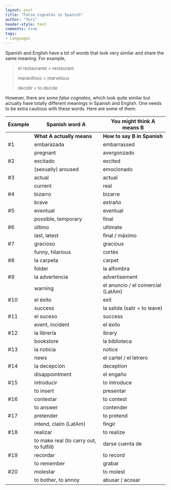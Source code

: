 ```yaml
---
layout: post
title: "False Cognates in Spanish"
author: "Tori"
header-style: text
comments: true
tags: 
- Languages
---
```


Spanish and English have a lot of words that look very similar and share the same meaning. For example,

> el restaurante = restaurant
>
> maravilloso = marvelous
>
> decidir = to decide

However, there are some *false cognates*, which look quite similar but actually have totally different meanings in Spanish and English. One needs to be extra cautious with these words. Here are some of them:

| Example | Spanish word A            | You might think A means B   |
| ------- | ------------------------- | --------------------------- |
|         | __What A actually means__ | __How to say B in Spanish__ |
| \#1     | embarazada                | embarrassed                 |
|         | pregnant                  | avergonzado                 |
| \#2 | excitado | excited |
| | (sexually) aroused | emocionado |
| \#3     | actual                    | actual                      |
|         | current                   | real                        |
| \#4 | bizarro | bizarre |
| | brave | extraño |
| \#5     | eventual                  | eventual                    |
|         | possible, temporary      | final                       |
| \#6   | último | ultimate |
|         | last, latest | final / máximo |
| \#7 | gracioso | gracious |
| | funny, hilarious | cortés |
| \#8     | la carpeta                | carpet                      |
|         | folder                    | la alfombra                 |
| \#9 | la advertencia | advertisement |
| | warning | el anuncio / el comercial (LatAm) |
| \#10 | el éxito | exit |
| | success | la salida (salir = to leave) |
| \#11 | el suceso | success |
| | event, incident | el éxito |
| \#12 | la librería | ibrary |
| | bookstore | la biblioteca |
| \#13 | la noticia | notice |
| | news | el cartel / el letrero |
| \#14 | la decepción | deception |
| | disappointment | el engaño |
| \#15     | introducir                | to introduce                |
|         | to insert                 | presentar                   |
| \#16 | contestar | to contest |
| | to answer | contender |
| \#17 | pretender | to pretend |
| | intend, claim (LatAm) | fingir |
| \#18 | realizar | to realize |
| | to make real (to carry out, to fulfill) | darse cuenta de |
| \#19 | recordar | to record |
| | to remember | grabar |
| \#20 | molestar | to molest |
| | to bother, to annoy | abusar / acosar |